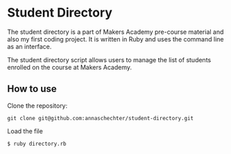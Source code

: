 Student Directory
=================
The student directory is a part of Makers Academy pre-course material and also my first coding project. It is written in Ruby and uses the command line as an interface. 

The student directory script allows users to manage the list of students enrolled on the course at Makers Academy.

How to use
----------
Clone the repository:
```
git clone git@github.com:annaschechter/student-directory.git
```

Load the file
```shell
$ ruby directory.rb
```
